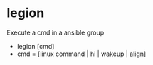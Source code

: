 # legion
Execute a cmd in a ansible group

- legion [cmd]
- cmd = [linux command | hi | wakeup | align]

